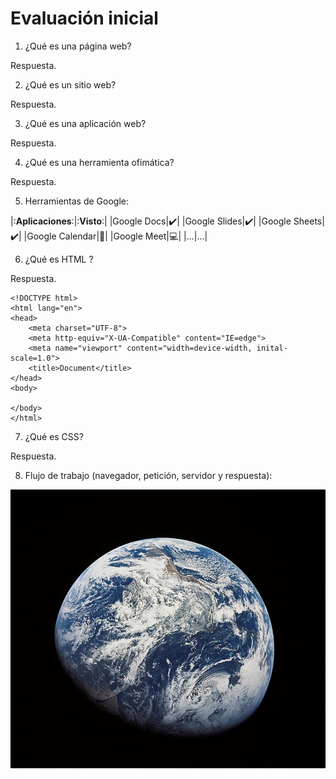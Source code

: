# Evaluación inicial

1. ¿Qué es una página web?

Respuesta.

2. ¿Qué es un sitio web?

Respuesta.

3. ¿Qué es una aplicación web?

Respuesta.

4. ¿Qué es una herramienta ofimática?

Respuesta.

5. Herramientas de Google:

|:**Aplicaciones**:|:**Visto**:|
|Google Docs|✔️|
|Google Slides|✔️|
|Google Sheets|✔️|
|Google Calendar|📅|
|Google Meet|💻|
|...|...|

6. ¿Qué es HTML ?

Respuesta.

```
<!DOCTYPE html>
<html lang="en">
<head>
    <meta charset="UTF-8">
    <meta http-equiv="X-UA-Compatible" content="IE=edge">
    <meta name="viewport" content="width=device-width, inital-scale=1.0">
    <title>Document</title>
</head>
<body>
    
</body>
</html>
```

7. ¿Qué es CSS?

Respuesta.

8. Flujo de trabajo (navegador, petición, servidor y respuesta):

![Esto es una imagen](https://raw.githubusercontent.com/polettex/ASIX1M4UF1-A3Apuntes/aa7c1c85a0b76f082bbb92d680a2d3d35fd5964d/planeta.jpg "Enlace de la imagen")